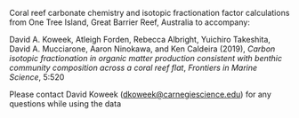 Coral reef carbonate chemistry and isotopic fractionation factor calculations from One Tree Island, Great Barrier Reef, Australia to accompany:

David A. Koweek, Atleigh Forden, Rebecca Albright, Yuichiro Takeshita, David A. Mucciarone, Aaron Ninokawa, and Ken Caldeira (2019), *Carbon isotopic fractionation in organic matter production consistent with benthic community composition across a coral reef flat*, *Frontiers in Marine Science*, 5:520

Please contact David Koweek (dkoweek@carnegiescience.edu) for any questions while using the data